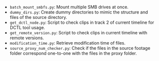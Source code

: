 - `batch_mount_smbfs.py`: Mount multiple SMB drives at once.
- `dummy_dirs.py`: Create dummy directories to mimic the structure and files of the
  source directory.
- `get_dctl_node.py`: Script to check clips in track 2 of current timeline for DCTL tool
  usage.
- `get_remote_version.py`: Script to check clips in current timeline with remote
  versions.
- `modification_time.py`: Retrieve modification time of files.
- `source_proxy_num_checker.py`: Check if the files in the source footage folder
  correspond one-to-one with the files in the proxy folder.
